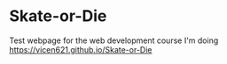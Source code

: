 # Skate-or-Die
Test webpage for the web development course I'm doing
https://vicen621.github.io/Skate-or-Die
